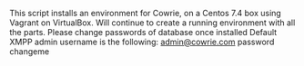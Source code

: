 This script installs an environment for Cowrie, on a Centos 7.4 box using Vagrant on VirtualBox.
Will continue to create a running environment with all the parts.
Please change passwords of database once installed
Default XMPP admin username is the following:
admin@cowrie.com
password changeme
